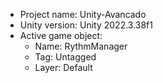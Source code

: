 <!-- UNITY CODE ASSIST INSTRUCTIONS START -->
- Project name: Unity-Avancado
- Unity version: Unity 2022.3.38f1
- Active game object:
  - Name: RythmManager
  - Tag: Untagged
  - Layer: Default
<!-- UNITY CODE ASSIST INSTRUCTIONS END -->